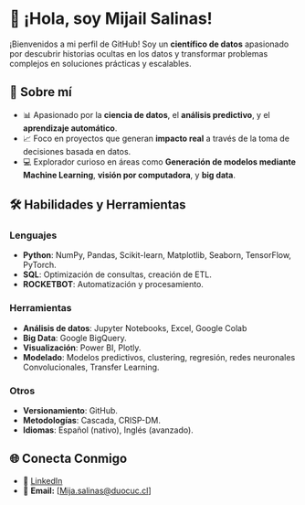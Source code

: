
# 👋 ¡Hola, soy Mijail Salinas!  
¡Bienvenidos a mi perfil de GitHub! Soy un **científico de datos** apasionado por descubrir historias ocultas en los datos y transformar problemas complejos en soluciones prácticas y escalables.

## 🧠 **Sobre mí**
- 📊 Apasionado por la **ciencia de datos**, el **análisis predictivo**, y el **aprendizaje automático**.
- 📈 Foco en proyectos que generan **impacto real** a través de la toma de decisiones basada en datos.
- 💻 Explorador curioso en áreas como **Generación de modelos mediante Machine Learning**, **visión por computadora**, y **big data**.

## 🛠️ **Habilidades y Herramientas**
### Lenguajes
- **Python**: NumPy, Pandas, Scikit-learn, Matplotlib, Seaborn, TensorFlow, PyTorch.
- **SQL**: Optimización de consultas, creación de ETL.
- **ROCKETBOT**: Automatización y procesamiento.

### Herramientas
- **Análisis de datos**: Jupyter Notebooks, Excel, Google Colab
- **Big Data**: Google BigQuery.
- **Visualización**: Power BI, Plotly.
- **Modelado**: Modelos predictivos, clustering, regresión, redes neuronales Convolucionales, Transfer Learning.

### Otros
- **Versionamiento**: GitHub.
- **Metodologías**: Cascada, CRISP-DM.
- **Idiomas**: Español (nativo), Inglés (avanzado).

<!---## 💡 **Proyectos Destacados**
### 🔍 [Nombre del Proyecto 1]  
**Descripción breve:** Creé un modelo predictivo para [resolver un problema específico] utilizando [herramientas y técnicas].  
🔗 **Repositorio:** [Enlace al repositorio] ---->



## 🌐 **Conecta Conmigo**
- 💼 [LinkedIn](https://www.linkedin.com/in/mijail-salinas-alvarez-407941197/)
- 📧 **Email:** [Mija.salinas@duocuc.cl]
